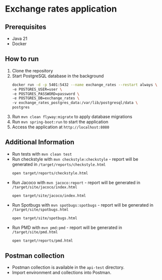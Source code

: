 # Exchange rates application

## Prerequisites

- Java 21
- Docker

## How to run

1. Clone the repository
2. Start PostgreSQL database in the background
    ```bash
   docker run -d -p 5401:5432 --name exchange_rates --restart always \
   -e POSTGRES_USER=user \
   -e POSTGRES_PASSWORD=password \
   -e POSTGRES_DB=exchange_rates \
   -v exchange_rates_postgres_data:/var/lib/postgresql/data \
   postgres
    ```
3. Run `mvn clean flyway:migrate` to apply database migrations
4. Run `mvn spring-boot:run` to start the application
5. Access the application at `http://localhost:8080`

## Additional Information

- Run tests with `mvn clean test`
- Run checkstyle with `mvn checkstyle:checkstyle` - report will be generated in `/target/reports/checkstyle.html`
    ```bash
    open target/reports/checkstyle.html
    ```
- Run Jacoco with `mvn jacoco:report` - report will be generated in `/target/site/jacoco/index.html`
    ```bash
    open target/site/jacoco/index.html
    ```
- Run Spotbugs with `mvn spotbugs:spotbugs` - report will be generated in `/target/site/spotbugs.html`
    ```bash
    open target/site/spotbugs.html
    ```
- Run PMD with `mvn pmd:pmd` - report will be generated in `/target/site/pmd.html`
    ```bash
    open target/reports/pmd.html
    ```

## Postman collection
- Postman collection is available in the `api-test` directory.
- Import environment and collections into Postman.